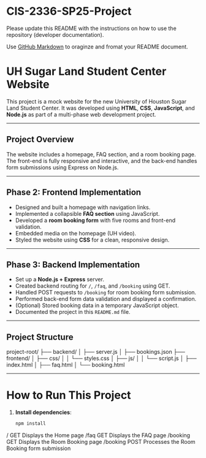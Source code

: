 # CIS-2336-SP25-Project

Please update this README with the instructions on how to use the repository (developer documentation).

Use [GitHub Markdown](https://docs.github.com/en/get-started/writing-on-github/getting-started-with-writing-and-formatting-on-github) to oraginze and fromat your README document.
# UH Sugar Land Student Center Website

This project is a mock website for the new University of Houston Sugar Land Student Center. It was developed using **HTML**, **CSS**, **JavaScript**, and **Node.js** as part of a multi-phase web development project.

---

##  Project Overview

The website includes a homepage, FAQ section, and a room booking page. The front-end is fully responsive and interactive, and the back-end handles form submissions using Express on Node.js.

---

##  Phase 2: Frontend Implementation

- Designed and built a homepage with navigation links.
- Implemented a collapsible **FAQ section** using JavaScript.
- Developed a **room booking form** with five rooms and front-end validation.
- Embedded media on the homepage (UH video).
- Styled the website using **CSS** for a clean, responsive design.

---

##  Phase 3: Backend Implementation

- Set up a **Node.js + Express** server.
- Created backend routing for `/`, `/faq`, and `/booking` using GET.
- Handled POST requests to `/booking` for room booking form submission.
- Performed back-end form data validation and displayed a confirmation.
- (Optional) Stored booking data in a temporary JavaScript object.
- Documented the project in this `README.md` file.

---

## Project Structure
project-root/
├── backend/
│   ├── server.js
│   ├── bookings.json
├── frontend/
│   ├── css/
│   │   └── styles.css
│   ├── js/
│   │   └── script.js
│   ├── index.html
│   ├── faq.html
│   └── booking.html

---

# How to Run This Project

1. **Install dependencies**:
   ```bash
   npm install
/	GET	Displays the Home page
/faq	GET	Displays the FAQ page
/booking	GET	Displays the Room Booking page
/booking	POST	Processes the Room Booking form submission
